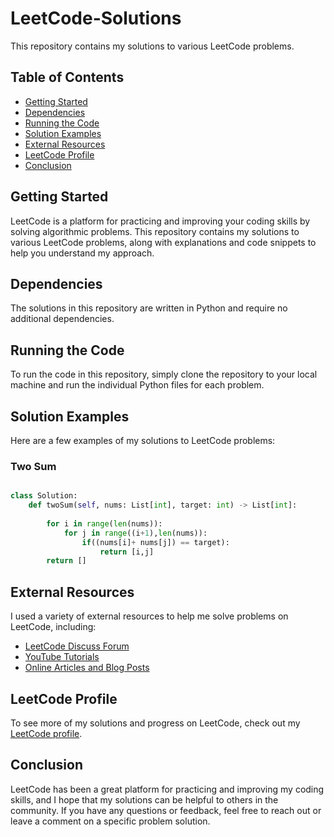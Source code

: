 # LeetCode-Solutions

 This repository contains my solutions to various LeetCode problems.


## Table of Contents

+ [Getting Started](https://github.com/KavinduPiyumantha/Leetcode-Solutions#getting-started)
+ [Dependencies](https://github.com/KavinduPiyumantha/Leetcode-Solutions#dependencies)
+ [Running the Code](https://github.com/KavinduPiyumantha/Leetcode-Solutions#running-the-code)
+ [Solution Examples](https://github.com/KavinduPiyumantha/Leetcode-Solutions#solution-examples)
+ [External Resources](https://github.com/KavinduPiyumantha/Leetcode-Solutions#external-resources)
+ [LeetCode Profile](https://github.com/KavinduPiyumantha/Leetcode-Solutions#leetcode-profile)
+ [Conclusion](https://github.com/KavinduPiyumantha/Leetcode-Solutions#conclusion)

## Getting Started

LeetCode is a platform for practicing and improving your coding skills by solving algorithmic problems. This repository contains my solutions to various LeetCode problems, along with explanations and code snippets to help you understand my approach.

## Dependencies

The solutions in this repository are written in Python and require no additional dependencies.

## Running the Code

To run the code in this repository, simply clone the repository to your local machine and run the individual Python files for each problem.

## Solution Examples
Here are a few examples of my solutions to LeetCode problems:

### Two Sum
```python 3

class Solution:
    def twoSum(self, nums: List[int], target: int) -> List[int]:
    
        for i in range(len(nums)):
            for j in range((i+1),len(nums)):
                if((nums[i]+ nums[j]) == target):   
                    return [i,j]
        return []
```
## External Resources

I used a variety of external resources to help me solve problems on LeetCode, including:

+ [LeetCode Discuss Forum](https://leetcode.com/discuss/interview-question?currentPage=1&orderBy=hot&query=)
+ [YouTube Tutorials](https://www.youtube.com/)
+ [Online Articles and Blog Posts](https://www.google.com/)

## LeetCode Profile

To see more of my solutions and progress on LeetCode, check out my [LeetCode profile](https://leetcode.com/KavinduPiyumantha/).

## Conclusion

LeetCode has been a great platform for practicing and improving my coding skills, and I hope that my solutions can be helpful to others in the community. If you have any questions or feedback, feel free to reach out or leave a comment on a specific problem solution.



